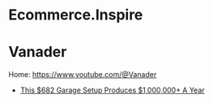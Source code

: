 # Ecommerce.Inspire
# Vanader
Home: https://www.youtube.com/@Vanader

- [This $682 Garage Setup Produces $1,000,000+ A Year](https://youtu.be/PUfjMOK2WXE)
